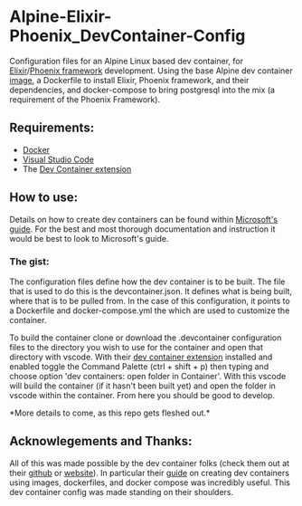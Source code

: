 # Alpine-Elixir-Phoenix_DevContainer-Config
Configuration files for an Alpine Linux based dev container, for [Elixir](https://elixir-lang.org/)/[Phoenix framework](https://www.phoenixframework.org/) development. Using the base Alpine dev container [image](https://mcr.microsoft.com/en-us/product/devcontainers/base/about), a Dockerfile to install Elixir, Phoenix framework, and their dependencies, and docker-compose to bring postgresql into the mix (a requirement of the Phoenix Framework).

## Requirements:
- [Docker](https://docs.docker.com/get-docker/)
- [Visual Studio Code](https://code.visualstudio.com/download/)
- The [Dev Container extension](https://marketplace.visualstudio.com/items?itemName=ms-vscode-remote.remote-containers)

## How to use:
Details on how to create dev containers can be found within [Microsoft's guide](https://code.visualstudio.com/docs/devcontainers/create-dev-container). For the best and most thorough documentation and instruction it would be best to look to Microsoft's guide.

### The gist: 
The configuration files define how the dev container is to be built. The file that is used to do this is the devcontainer.json. It defines what is being built, where that is to be pulled from. In the case of this configuration, it points to a Dockerfile and docker-compose.yml the which are used to customize the container.

To build the container clone or download the .devcontainer configuration files to the directory you wish to use for the container and open that directory with vscode. With their [dev container extension](https://marketplace.visualstudio.com/items?itemName=ms-vscode-remote.remote-containers) installed and enabled toggle the Command Palette (ctrl + shift + p) then typing and choose option 'dev containers: open folder in Container'. With this vscode will build the container (if it hasn't been built yet) and open the folder in vscode within the container. From here you should be good to develop.

\*More details to come, as this repo gets fleshed out.\*

## Acknowlegements and Thanks:
All of this was made possible by the dev container folks (check them out at their [github](https://github.com/devcontainers) 
 or [website](https://containers.dev/)). In particular their [guide](https://containers.dev/guide/dockerfile) on creating dev containers using images, dockerfiles, and docker compose was incredibly useful. This dev container config was made standing on their shoulders.
